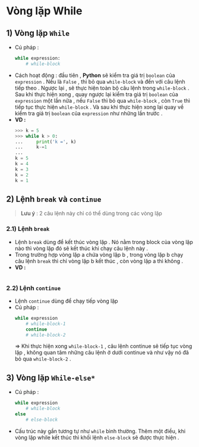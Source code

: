 # Vòng lặp While
## **1) Vòng lặp `While`**
- Cú pháp :
    ```py
    while expression:
        # while-block
    ```
- Cách hoạt động : đầu tiên , **Python** sẽ kiểm tra giá trị `boolean` của `expression` . Nếu là `False` , thì bỏ qua `while-block` và đến với câu lệnh tiếp theo . Ngược lại , sẽ thực hiện toàn bộ câu lệnh trong `while-block` . Sau khi thực hiện xong , quay ngược lại kiểm tra giá trị `boolean` của `expression` một lần nữa , nếu `False` thì bỏ qua `while-block` , còn `True` thì tiếp tục thực hiện `while-block` . Và sau khi thực hiện xong lại quay về kiểm tra giá trị `boolean` của `expression` như những lần trước .
- **VD :**
    ```py
    >>> k = 5
    >>> while k > 0:
    ...     print('k =', k)
    ...     k-=1
    ...
    k = 5
    k = 4
    k = 3
    k = 2
    k = 1
    ```
## **2) Lệnh `break` và `continue`**
> **Lưu ý** : 2 câu lệnh này chỉ có thể dùng trong các vòng lặp
### **2.1) Lệnh `break`**
- Lệnh `break` dùng để kết thúc vòng lặp . Nó nằm trong block của vòng lặp nào thì vòng lặp đó sẽ kết thúc khi chạy câu lệnh này .
- Trong trường hợp vòng lặp a chứa vòng lặp b , trong vòng lặp b chạy câu lệnh `break` thì chỉ vòng lặp b kết thúc , còn vòng lặp a thì không .
- **VD :**
    ```py
    ```
### **2.2) Lệnh `continue`**
- Lệnh `continue` dùng để chạy tiếp vòng lặp
- Cú pháp :
    ```py
    while expression
        # while-block-1
        continue
        # while-block-2
    ```
    => Khi thực hiện xong `while-block-1` , câu lệnh continue sẽ tiếp tục vòng lặp , không quan tâm những câu lệnh ở dưới continue và như vậy nó đã bỏ qua `while-block-2` .
## **3) Vòng lặp `While-else`**`*`
- Cú pháp :
    ```py
    while expression
        # while-block
    else
        # else-block
    ```
- Cấu trúc này gần tương tự như `while` bình thường. Thêm một điều, khi vòng lặp while kết thúc thì khối lệnh `else-block` sẽ được thực hiện .
